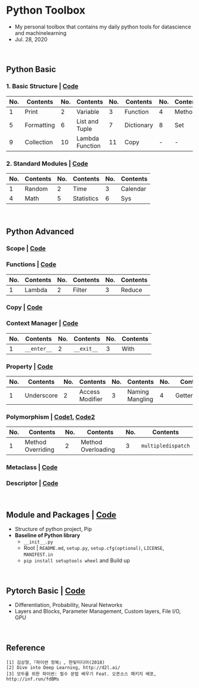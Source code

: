 # Python Toolbox
- My personal toolbox that contains my daily python tools for datascience and machinelearning
- Jul. 28, 2020


&nbsp;
&nbsp;
&nbsp;

## Python Basic
### 1. Basic Structure | [Code](https://github.com/OH-Seoyoung/Python_Toolbox/blob/master/Python_Basic/basic_structure.ipynb)
|No.|Contents|No.|Contents|No.|Contents| No. | Contents |
|------|---|---|---|---|---|-----|----------|
|1|Print|2|Variable|3|Function| 4   | Method   |
|5|Formatting|6|List and Tuple|7|Dictionary| 8   | Set      |
|9|Collection|10|Lambda Function|11|Copy| -   | -        |

### 2. Standard Modules | [Code](https://github.com/OH-Seoyoung/Python_Toolbox/blob/master/Python_Basic/standard_modules.ipynb)
|No.|Contents|No.|Contents|No.|Contents|
|------|---|------|---|------|---|
|1|Random|2|Time|3|Calendar|
|4|Math|5|Statistics|6|Sys|


&nbsp;
&nbsp;
&nbsp;


## Python Advanced
### Scope | [Code](https://github.com/OH-Seoyoung/Python_Toolbox/blob/master/Python_Advanced/scope.ipynb)
### Functions | [Code](https://github.com/OH-Seoyoung/Python_Toolbox/blob/master/Python_Advanced/functions.ipynb)
|No.| Contents |No.| Contents |No.| Contents |
|------|----------|------|----------|------|----------|
|1| Lambda   |2| Filter   |3| Reduce   |

### Copy | [Code](https://github.com/OH-Seoyoung/Python_Toolbox/blob/master/Python_Advanced/copy.ipynb)

### Context Manager | [Code](https://github.com/OH-Seoyoung/Python_Toolbox/blob/master/Python_Advanced/context_manager.ipynb)

|No.| Contents  |No.| Contents   |No.| Contents |
|------|-----------|------|------------|------|----------|
|1| `__enter__` |2| `__exit__` |3| With     |

### Property | [Code](https://github.com/OH-Seoyoung/Python_Toolbox/blob/master/Python_Advanced/property.ipynb)
|No.| Contents   |No.| Contents           |No.| Contents | No. | Contents      |
|------|------------|------|--------------------|------|----------|-----|---------------|
|1| Underscore |2| Access Modifier |3| Naming Mangling    | 4   | Getter/Setter |


### Polymorphism | [Code1](https://github.com/OH-Seoyoung/Python_Toolbox/blob/master/Python_Advanced/method_overrriding.ipynb), [Code2](https://github.com/OH-Seoyoung/Python_Toolbox/blob/master/Python_Advanced/method_overloading.ipynb)
|No.| Contents          |No.| Contents           |No.| Contents |
|------|-------------------|------|--------------------|------|----------|
|1| Method Overriding |2| Method Overloading |3| `multipledispatch`    |


### Metaclass | [Code](https://github.com/OH-Seoyoung/Python_Toolbox/blob/master/Python_Advanced/meta_class.ipynb)

### Descriptor | [Code](https://github.com/OH-Seoyoung/Python_Toolbox/blob/master/Python_Advanced/descriptor.ipynb)

&nbsp;
&nbsp;
&nbsp;

## Module and Packages | [Code](https://github.com/OH-Seoyoung/Python_Toolbox/tree/master/Module_and_Package)
- Structure of python project, Pip
- **Baseline of Python library**
  - `__init__.py`
  - Root | `README.md`, `setup.py`, `setup.cfg(optional)`, `LICENSE`, `MANIFEST.in`
  - `pip install setuptools wheel` and Build up

&nbsp;
&nbsp;
&nbsp;

## Pytorch Basic | [Code](https://github.com/OH-Seoyoung/Python_Toolbox/tree/master/Deeplearning_with_Pytorch)

- Differentiation, Probability, Neural Networks
- Layers and Blocks, Parameter Management, Custom layers, File I/O, GPU

&nbsp;
&nbsp;
&nbsp;



## Reference
```
[1] 김상형,『파이썬 정복』, 한빛미디어(2018)
[2] Dive into Deep Learning, http://d2l.ai/
[3] 모두를 위한 파이썬: 필수 문법 배우기 Feat. 오픈소스 패키지 배포, http://inf.run/fdBMs
```
